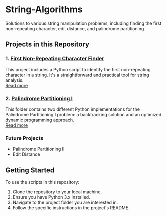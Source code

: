 # String-Algorithms
Solutions to various string manipulation problems, including finding the first non-repeating character, edit distance, and palindrome partitioning

## Projects in this Repository

### 1. [First Non-Repeating Character Finder](First-Non-Repeating-Character-Finder/)
This project includes a Python script to identify the first non-repeating character in a string. It's a straightforward and practical tool for string analysis.  
[Read more](First-Non-Repeating-Character-Finder/README.md)

### 2. [Palindrome Partitioning I](Palindrome-Partitioning-I/)
This folder contains two different Python implementations for the Palindrome Partitioning I problem: a backtracking solution and an optimized dynamic programming approach.  
[Read more](Palindrome-Partitioning-I/README.md)

### Future Projects
- Palindrome Partitioning II
- Edit Distance

## Getting Started
To use the scripts in this repository:
1. Clone the repository to your local machine.
2. Ensure you have Python 3.x installed.
3. Navigate to the project folder you are interested in.
4. Follow the specific instructions in the project's README.
